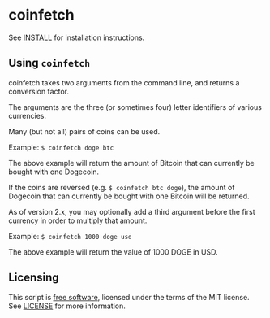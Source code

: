 coinfetch
=========

See [INSTALL](INSTALL) for installation instructions.

Using `coinfetch`
-----------------

coinfetch takes two arguments from the command line, and returns a conversion 
factor.

The arguments are the three (or sometimes four) letter identifiers of various 
currencies.

Many (but not all) pairs of coins can be used.

Example: `$ coinfetch doge btc`

The above example will return the amount of Bitcoin that can currently be bought
with one Dogecoin. 

If the coins are reversed (e.g. `$ coinfetch btc doge`), the amount of Dogecoin
that can currently be bought with one Bitcoin will be returned.

As of version 2.x, you may optionally add a third argument before the first
currency in order to multiply that amount.

Example: `$ coinfetch 1000 doge usd`

The above example will return the value of 1000 DOGE in USD.

Licensing
---------

This script is [free software](http://gnu.org/philosophy/free-sw.html), licensed
under the terms of the MIT license. See [LICENSE](LICENSE) for more information.

